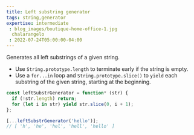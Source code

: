 ```yaml
---
title: Left substring generator
tags: string,generator
expertise: intermediate
 : blog_images/boutique-home-office-1.jpg
  chalarangelo
 : 2022-07-24T05:00:00-04:00
---
```


Generates all left substrings of a given string.

- Use `String.prototype.length` to terminate early if the string is empty.
- Use a `for...in` loop and `String.prototype.slice()` to `yield` each substring of the given string, starting at the beginning.

```js
const leftSubstrGenerator = function* (str) {
  if (!str.length) return;
  for (let i in str) yield str.slice(0, i + 1);
};
```

```js
[...leftSubstrGenerator('hello')];
// [ 'h', 'he', 'hel', 'hell', 'hello' ]
```
